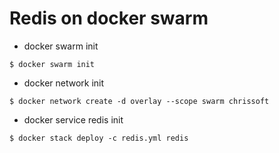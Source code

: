 # Redis on docker swarm

 - docker swarm init
``` 
$ docker swarm init
```

 - docker network init
```
$ docker network create -d overlay --scope swarm chrissoft
```

 - docker service redis init
```
$ docker stack deploy -c redis.yml redis
```
